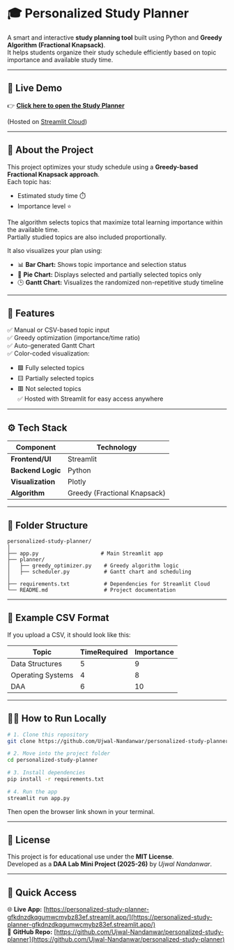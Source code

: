 # 🎓 Personalized Study Planner

A smart and interactive **study planning tool** built using Python and **Greedy Algorithm (Fractional Knapsack)**.  
It helps students organize their study schedule efficiently based on topic importance and available study time.

---

## 🚀 Live Demo

👉 **[Click here to open the Study Planner](https://personalized-study-planner-gfkdnzdkqgumwcmybz83ef.streamlit.app/)**  

(Hosted on [Streamlit Cloud](https://streamlit.io))

---

## 🧠 About the Project

This project optimizes your study schedule using a **Greedy-based Fractional Knapsack approach**.  
Each topic has:
- Estimated study time ⏱️  
- Importance level ⭐  

The algorithm selects topics that maximize total learning importance within the available time.  
Partially studied topics are also included proportionally.

It also visualizes your plan using:
- 📊 **Bar Chart:** Shows topic importance and selection status  
- 🥧 **Pie Chart:** Displays selected and partially selected topics only  
- 🕒 **Gantt Chart:** Visualizes the randomized non-repetitive study timeline  

---

## 🧩 Features

✅ Manual or CSV-based topic input  
✅ Greedy optimization (importance/time ratio)  
✅ Auto-generated Gantt Chart  
✅ Color-coded visualization:
- 🟩 Fully selected topics  
- 🟨 Partially selected topics  
- 🟥 Not selected topics  
✅ Hosted with Streamlit for easy access anywhere  

---

## ⚙️ Tech Stack

| Component | Technology |
|------------|-------------|
| **Frontend/UI** | Streamlit |
| **Backend Logic** | Python |
| **Visualization** | Plotly |
| **Algorithm** | Greedy (Fractional Knapsack) |

---

## 📂 Folder Structure

```
personalized-study-planner/
│
├── app.py                    # Main Streamlit app
├── planner/
│   ├── greedy_optimizer.py    # Greedy algorithm logic
│   ├── scheduler.py           # Gantt chart and scheduling
│
├── requirements.txt           # Dependencies for Streamlit Cloud
└── README.md                  # Project documentation
```

---

## 🧾 Example CSV Format

If you upload a CSV, it should look like this:

| Topic | TimeRequired | Importance |
|--------|---------------|------------|
| Data Structures | 5 | 9 |
| Operating Systems | 4 | 8 |
| DAA | 6 | 10 |

---

## 🧑‍💻 How to Run Locally

```bash
# 1. Clone this repository
git clone https://github.com/Ujwal-Nandanwar/personalized-study-planner.git

# 2. Move into the project folder
cd personalized-study-planner

# 3. Install dependencies
pip install -r requirements.txt

# 4. Run the app
streamlit run app.py
```

Then open the browser link shown in your terminal.

---

## 📜 License

This project is for educational use under the **MIT License**.  
Developed as a **DAA Lab Mini Project (2025-26)** by *Ujwal Nandanwar*.

---

## 🔗 Quick Access

🌐 **Live App:** [https://personalized-study-planner-gfkdnzdkqgumwcmybz83ef.streamlit.app/](https://personalized-study-planner-gfkdnzdkqgumwcmybz83ef.streamlit.app/)  
📁 **GitHub Repo:** [https://github.com/Ujwal-Nandanwar/personalized-study-planner](https://github.com/Ujwal-Nandanwar/personalized-study-planner)
